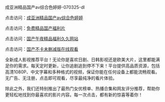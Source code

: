 成亚洲精品国产av综合色婷婷-070325-dl

点击访问：<a href="https://vassv.pages.dev/">成亚洲精品国产av综合色婷婷</a>

点击访问：<a href="https://gsd-agv.pages.dev/">免费精品国产福利片</a>

点击访问：<a href="https://gda-c7m.pages.dev/">国产午夜精品福利久久网站</a>

点击访问：<a href="https://tfda.pages.dev/">国产不卡未删减版在线观看</a>

全新成人影视推荐平台！无论你是喜欢日剧、日韩影视还是欧美大片，这里都能满足你的需求。每天定时更新，让你追剧追到停不下来！平台提供高品质资源，包括高清1080P、中文字幕和多种格式的视频，保证你能在任何设备上都能流畅观看。无广告、无注册，点击即可观看，尽享最纯净的看片体验。

除此之外，我们还特别推出了最热门女优榜单、热播合集和网友评分推荐，帮助你更轻松地找到你最喜欢的影片内容。每一次点击，都有新的惊喜等着你！

<span style="display:none;">[Canonical link](https://github.com/da07072025/da14 ）</span>
